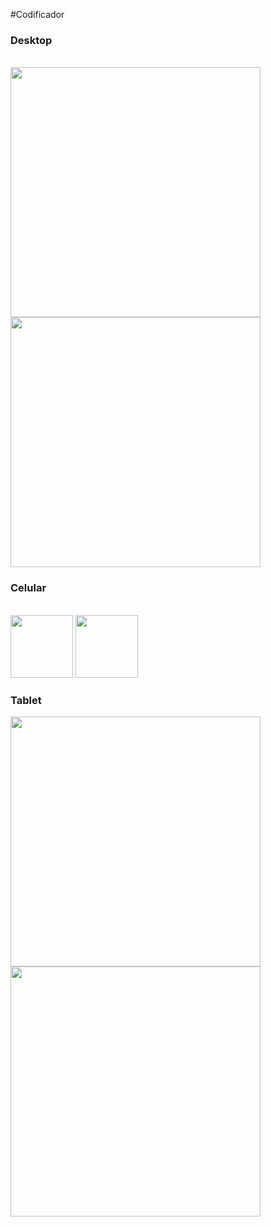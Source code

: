 #Codificador



### Desktop


<div aling="center" style="display:inline-block"><br/>

<img src="https://user-images.githubusercontent.com/108822052/213955218-e63480aa-5b8a-4be2-8b3f-a9e3fa82a96e.png" width="400px">

<img src="https://user-images.githubusercontent.com/108822052/213955841-79f93a20-1033-4662-b0f9-8e611a6e3340.png" width="400px">
</div>

### Celular


<div aling="center"  style="display: inline-block"><br/>

<img src="https://user-images.githubusercontent.com/108822052/213955846-449bb869-ac69-493c-877e-42b7bb9ce17f.png" width="100px">
<img src="https://user-images.githubusercontent.com/108822052/213955844-c6857d75-b73f-41ef-8084-2d4d0c0f8fdc.png" width="100px">

</div>


### Tablet

         
<div aling="center" style="display:inline-block">
<img src="https://user-images.githubusercontent.com/108822052/213955850-3f3714e5-c819-4bf1-a5c5-38caccf527a8.png" width="400px">
<img src="https://user-images.githubusercontent.com/108822052/213955849-04504f56-342f-431f-b6c1-dd2abd924836.png" width="400px">

</div>